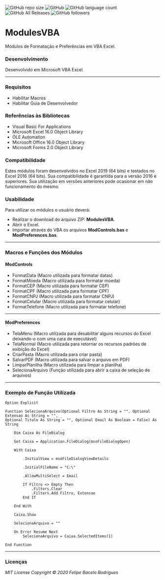 ![GitHub repo size](https://img.shields.io/github/repo-size/felipebacelo/ModulesVBA?style=for-the-badge)
![GitHub](https://img.shields.io/github/license/felipebacelo/ModulesVBA?style=for-the-badge)
![GitHub language count](https://img.shields.io/github/languages/count/felipebacelo/ModulesVBA?style=for-the-badge)
![GitHub All Releases](https://img.shields.io/github/downloads/felipebacelo/ModulesVBA/total?style=for-the-badge)
![GitHub followers](https://img.shields.io/github/followers/felipebacelo?style=for-the-badge)

# ModulesVBA

Módulos de Formatação e Preferências em VBA Excel.

### Desenvolvimento

Desenvolvido em Microsoft VBA Excel.
***
### Requisitos

* Habilitar Macros
* Habilitar Guia de Desenvolvedor

### Referências às Bibliotecas

* Visual Basic For Applications
* Microsoft Excel 16.0 Object Library
* OLE Automation
* Microsoft Office 16.0 Object Library
* Microsoft Forms 2.0 Object Library

### Compatibilidade

Estes módulos foram desenvolvidos no Excel 2019 (64 bits) e testados no Excel 2016 (64 bits). Sua compatibilidade é garantida para a versão 2016 e superiores. Sua utilização em versões anteriores pode ocasionar em não funcionamento do mesmo.

### Usabilidade

Para utilizar os módulos o usuário deverá:

* Realizar o download do arquivo ZIP: __ModulesVBA__.
* Abrir o Excel.
* Importar através do VBA os arquivos __ModControls.bas__ e __ModPreferences.bas__.
***

### Macros e Funções dos Módulos

#### ModControls

* FormatData (Macro utilizada para formatar datas)
* FormatMoeda (Macro utilizada para formatar moeda)
* FormatCEP (Macro utilizada para formatar CEP)
* FormatCPF (Macro utilizada para formatar CPF)
* FormatCNPJ (Macro utilizada para formatar CNPJ)
* FormatCelular (Macro utilizada para formatar celular)
* FormatTelefone (Macro utilizada para formatar telefone)
***

#### ModPreferences

* TelaMenu (Macro utilizada para desabilitar alguns recursos do Excel deixando-o com uma cara de executável)
* TelaNormal (Macro utilizada para retornar os recursos padrões de exibição do Excel)
* CriarPasta (Macro utilizada para criar pasta)
* SalvarPDF (Macro utilizada para salvar o arquivo em PDF)
* LimparPlanilha (Macro utilizada para limpar a planilha)
* SelecionaArquivo (Função utilizada para abrir a caixa de seleção de arquivos)
***

### Exemplo de Função Utilizada

```vba
Option Explicit

Function SelecionaArquivo(Optional Filtro As String = "", Optional Extensao As String = "", _
Optional Titulo As String = "", Optional Email As Boolean = False) As String
    
    Dim Caixa As FileDialog
    
    Set Caixa = Application.FileDialog(msoFileDialogOpen)
    
    With Caixa
        
        .InitialView = msoFileDialogViewDetails
        
        .InitialFileName = "C:\"
        
        .AllowMultiSelect = Email
        
        If Filtro <> Empty Then
            .Filters.Clear
            .Filters.Add Filtro, Extensao
        End If
        
    End With
    
    Caixa.Show
    
    SelecionaArquivo = ""
    
    On Error Resume Next
        SelecionaArquivo = Caixa.SelectedItems(1)
    
End Function
```

***
### Licenças

_MIT License_
_Copyright   ©   2020 Felipe Bacelo Rodrigues_

